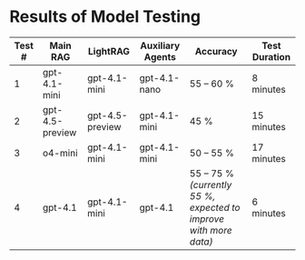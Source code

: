 # Results of Model Testing

| Test # | Main RAG        | LightRAG         | Auxiliary Agents | Accuracy                                        | Test Duration |
| ------ | --------------- | ---------------- | ---------------- | ----------------------------------------------- | ------------- |
| 1      | gpt-4.1-mini    | gpt-4.1-mini     | gpt-4.1-nano     | 55 – 60 %                                       | 8 minutes     |
| 2      | gpt-4.5-preview | gpt-4.5-preview  | gpt-4.1-mini    | 45 %                                            | 15 minutes    |
| 3      | o4-mini         | gpt-4.1-mini    | gpt-4.1-mini     | 50 – 55 %                                       | 17 minutes    |
| 4      | gpt-4.1         | gpt-4.1-mini     | gpt-4.1          | 55 – 75 % *(currently 55 %, expected to improve with more data)* | 6 minutes     |
